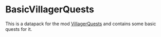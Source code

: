 # BasicVillagerQuests

This is a datapack for the mod [VillagerQuests](https://www.curseforge.com/minecraft/mc-mods/villagerquests) and contains some basic quests for it.
